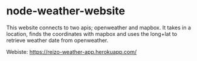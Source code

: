 # node-weather-website
This website connects to two apis; openweather and mapbox.
It takes in a location, finds the coordinates with mapbox and uses the long+lat to retrieve weather date from openweather.

Webiste: https://reizo-weather-app.herokuapp.com/
